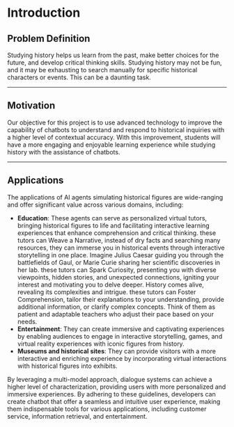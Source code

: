 # Introduction

## Problem Definition

Studying history helps us learn from the past, make better choices for the future, and develop critical thinking skills. Studying history may not be fun, and it may be exhausting to search manually for specific historical characters or events. This can be a daunting task.

---

## Motivation

Our objective for this project is to use advanced technology to improve the capability of chatbots to understand and respond to historical inquiries with a higher level of contextual accuracy. With this improvement, students will have a more engaging and enjoyable learning experience while studying history with the assistance of chatbots.

---

## Applications

The applications of AI agents simulating historical figures are wide-ranging and offer significant value across various domains, including:

-   **Education**: These agents can serve as personalized virtual tutors, bringing historical figures to life and facilitating interactive learning experiences that enhance comprehension and critical thinking. these tutors can Weave a Narrative, instead of dry facts and searching many resources, they can immerse you in historical events through interactive storytelling in one place. Imagine Julius Caesar guiding you through the battlefields of Gaul, or Marie Curie sharing her scientific discoveries in her lab. these tutors can Spark Curiosity, presenting you with diverse viewpoints, hidden stories, and unexpected connections, igniting your interest and motivating you to delve deeper. History comes alive, revealing its complexities and intrigue. these tutors can Foster Comprehension, tailor their explanations to your understanding, provide additional information, or clarify complex concepts. Think of them as patient and adaptable teachers who adjust their pace based on your needs.
-   **Entertainment**: They can create immersive and captivating experiences by enabling audiences to engage in interactive storytelling, games, and virtual reality experiences with iconic figures from history.
-   **Museums and historical sites**: They can provide visitors with a more interactive and enriching experience by incorporating virtual interactions with historical figures into exhibits.

By leveraging a multi-model approach, dialogue systems can achieve a higher level of characterization, providing users with more personalized and immersive experiences. By adhering to these guidelines, developers can create chatbot that offer a seamless and intuitive user experience, making them indispensable tools for various applications, including customer service, information retrieval, and entertainment.
